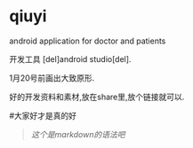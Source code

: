 qiuyi
=====

android application for doctor and patients


开发工具 [del]android studio[del].


1月20号前画出大致原形.


好的开发资料和素材,放在share里,放个链接就可以.

#大家好才是真的好


>*这个是markdown的语法吧*
